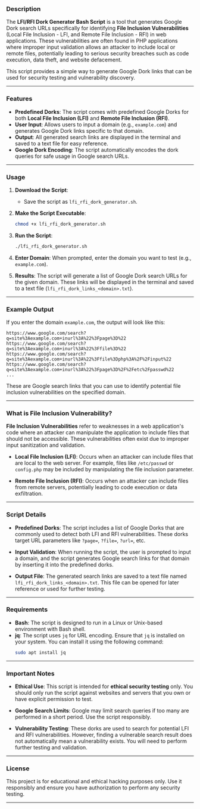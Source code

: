 ### **Description**

The **LFI/RFI Dork Generator Bash Script** is a tool that generates Google Dork search URLs specifically for identifying **File Inclusion Vulnerabilities** (Local File Inclusion - LFI, and Remote File Inclusion - RFI) in web applications. These vulnerabilities are often found in PHP applications where improper input validation allows an attacker to include local or remote files, potentially leading to serious security breaches such as code execution, data theft, and website defacement.

This script provides a simple way to generate Google Dork links that can be used for security testing and vulnerability discovery.

---

### **Features**

- **Predefined Dorks**: The script comes with predefined Google Dorks for both **Local File Inclusion (LFI)** and **Remote File Inclusion (RFI)**.
- **User Input**: Allows users to input a domain (e.g., `example.com`) and generates Google Dork links specific to that domain.
- **Output**: All generated search links are displayed in the terminal and saved to a text file for easy reference.
- **Google Dork Encoding**: The script automatically encodes the dork queries for safe usage in Google search URLs.

---

### **Usage**

1. **Download the Script**:
   - Save the script as `lfi_rfi_dork_generator.sh`.

2. **Make the Script Executable**:
   ```bash
   chmod +x lfi_rfi_dork_generator.sh
   ```

3. **Run the Script**:
   ```bash
   ./lfi_rfi_dork_generator.sh
   ```

4. **Enter Domain**: When prompted, enter the domain you want to test (e.g., `example.com`).

5. **Results**: The script will generate a list of Google Dork search URLs for the given domain. These links will be displayed in the terminal and saved to a text file (`lfi_rfi_dork_links_<domain>.txt`).

---

### **Example Output**

If you enter the domain `example.com`, the output will look like this:

```
https://www.google.com/search?q=site%3Aexample.com+inurl%3A%22%3Fpage%3D%22
https://www.google.com/search?q=site%3Aexample.com+inurl%3A%22%3Ffile%3D%22
https://www.google.com/search?q=site%3Aexample.com+inurl%3A%22%3Ffile%3Dphp%3A%2F%2Finput%22
https://www.google.com/search?q=site%3Aexample.com+inurl%3A%22%3Fpage%3D%2F%2Fetc%2Fpasswd%22
...
```

These are Google search links that you can use to identify potential file inclusion vulnerabilities on the specified domain.

---

### **What is File Inclusion Vulnerability?**

**File Inclusion Vulnerabilities** refer to weaknesses in a web application's code where an attacker can manipulate the application to include files that should not be accessible. These vulnerabilities often exist due to improper input sanitization and validation.

- **Local File Inclusion (LFI)**: Occurs when an attacker can include files that are local to the web server. For example, files like `/etc/passwd` or `config.php` may be included by manipulating the file inclusion parameter.
  
- **Remote File Inclusion (RFI)**: Occurs when an attacker can include files from remote servers, potentially leading to code execution or data exfiltration.

---

### **Script Details**

- **Predefined Dorks**: The script includes a list of Google Dorks that are commonly used to detect both LFI and RFI vulnerabilities. These dorks target URL parameters like `?page=`, `?file=`, `?url=`, etc.
  
- **Input Validation**: When running the script, the user is prompted to input a domain, and the script generates Google search links for that domain by inserting it into the predefined dorks.

- **Output File**: The generated search links are saved to a text file named `lfi_rfi_dork_links_<domain>.txt`. This file can be opened for later reference or used for further testing.

---

### **Requirements**

- **Bash**: The script is designed to run in a Linux or Unix-based environment with Bash shell.
- **jq**: The script uses `jq` for URL encoding. Ensure that `jq` is installed on your system. You can install it using the following command:
  ```bash
  sudo apt install jq
  ```

---

### **Important Notes**

- **Ethical Use**: This script is intended for **ethical security testing** only. You should only run the script against websites and servers that you own or have explicit permission to test.
  
- **Google Search Limits**: Google may limit search queries if too many are performed in a short period. Use the script responsibly.

- **Vulnerability Testing**: These dorks are used to search for potential LFI and RFI vulnerabilities. However, finding a vulnerable search result does not automatically mean a vulnerability exists. You will need to perform further testing and validation.

---

### **License**

This project is for educational and ethical hacking purposes only. Use it responsibly and ensure you have authorization to perform any security testing.

---

